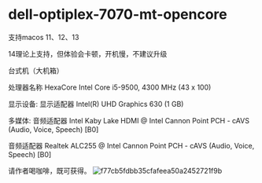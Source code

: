 # dell-optiplex-7070-mt-opencore

支持macos 11、12、13

14理论上支持，但体验会卡顿，开机慢，不建议升级

台式机（大机箱）

处理器名称 HexaCore Intel Core i5-9500, 4300 MHz (43 x 100)

显示设备:
  显示适配器 Intel(R) UHD Graphics 630 (1 GB)
  
多媒体:
  音频适配器 Intel Kaby Lake HDMI @ Intel Cannon Point PCH - cAVS (Audio, Voice, Speech) [B0]
  
  音频适配器 Realtek ALC255 @ Intel Cannon Point PCH - cAVS (Audio, Voice, Speech) [B0]


  请作者喝咖啡，既可获得。
  ![f77cb5fdbb35cfafeea50a2452721f9b](https://github.com/RobinUgly/dell-optiplex-7070-mt-opencore/assets/47319870/7d81e95e-1c48-4f75-9ceb-c82dbee3c6f6)

